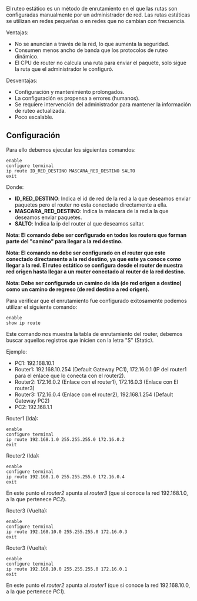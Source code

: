 El ruteo estático es un método de enrutamiento en el que las rutas son configuradas manualmente por un administrador de red. Las rutas estáticas se utilizan en redes pequeñas o en redes que no cambian con frecuencia.

Ventajas:

- No se anuncian a través de la red, lo que aumenta la seguridad.
- Consumen menos ancho de banda que los protocolos de ruteo dinámico.
- El CPU de router no calcula una ruta para enviar el paquete, solo sigue la ruta que el administrador le configuró.

Desventajas:

- Configuración y mantenimiento prolongados.
- La configuración es propensa a errores (humanos).
- Se requiere intervención del administrador para mantener la información de ruteo actualizada.
- Poco escalable.
## Configuración 

Para ello debemos ejecutar los siguientes comandos:

```
enable
configure terminal 
ip route ID_RED_DESTINO MASCARA_RED_DESTINO SALTO
exit
```

Donde:

- **ID_RED_DESTINO**: Indica el id de red de la red a la que deseamos enviar paquetes pero el router no esta conectado directamente a ella.
- **MASCARA_RED_DESTINO**: Indica la máscara de la red a la que deseamos enviar paquetes.
- **SALTO**: Indica la ip del router al que deseamos saltar.

**Nota: El comando debe ser configurado en todos los routers que forman parte del "camino" para llegar a la red destino.**

**Nota: El comando no debe ser configurado en el router que este conectado directamente a la red destino, ya que este ya conoce como llegar a la red. El ruteo estático se configura desde el router de nuestra red origen hasta llegar a un router conectado al router de la red destino.**

**Nota: Debe ser configurado un camino de ida (de red origen a destino) como un camino de regreso (de red destino a red origen).**

Para verificar que el enrutamiento fue configurado exitosamente podemos utilizar el siguiente comando:

```
enable
show ip route
```

Este comando nos muestra la tabla de enrutamiento del router, debemos buscar aquellos registros que inicien con la letra "S" (Static).

Ejemplo:

- PC1: 192.168.10.1
- Router1: 192.168.10.254 (Default Gateway PC1), 172.16.0.1 (IP del router1 para el enlace que lo conecta con el router2).
- Router2: 172.16.0.2 (Enlace con el router1), 172.16.0.3 (Enlace con El router3)
- Router3: 172.16.0.4 (Enlace con el router2), 192.168.1.254 (Default Gateway PC2)
- PC2: 192.168.1.1

Router1 (Ida):

```
enable
configure terminal 
ip route 192.168.1.0 255.255.255.0 172.16.0.2
exit
```

Router2 (Ida):

```
enable 
configure terminal 
ip route 192.168.1.0 255.255.255.0 172.16.0.4
exit
```

En este punto el *router2* apunta al *router3* (que si conoce la red 192.168.1.0, a la que pertenece *PC2*).

Router3 (Vuelta):

```
enable
configure terminal 
ip route 192.168.10.0 255.255.255.0 172.16.0.3
exit
```

Router3 (Vuelta):

```
enable
configure terminal 
ip route 192.168.10.0 255.255.255.0 172.16.0.1
exit
```

En este punto el *router2* apunta al *router1* (que si conoce la red 192.168.10.0, a la que pertenece *PC1*).